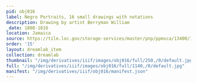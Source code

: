 ```yaml
---
pid: obj016
label: Negro Portraits, 16 small drawings with notations
description: Drawing by artist Berryman William
_date: 1808-1816
location: Jamaica
source: https://tile.loc.gov/storage-services/master/pnp/ppmsca/13400/13415u.tif
order: '15'
layout: dreamlab_item
collection: dreamlab
thumbnail: "/img/derivatives/iiif/images/obj016/full/250,/0/default.jpg"
full: "/img/derivatives/iiif/images/obj016/full/1140,/0/default.jpg"
manifest: "/img/derivatives/iiif/obj016/manifest.json"
---
```

